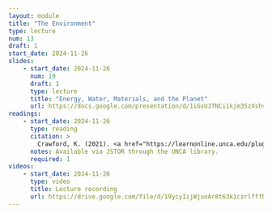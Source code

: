 ```yaml
---
layout: module
title: "The Environment"
type: lecture
num: 13
draft: 1
start_date: 2024-11-26
slides: 
    - start_date: 2024-11-26
      num: 19
      draft: 1
      type: lecture
      title: "Energy, Water, Materials, and the Planet"
      url: https://docs.google.com/presentation/d/1iGsU3TNCi1kjm35zXshvvQ8T7pQYhi8VnQ-N5zFn0nQ/edit?usp=sharing
readings: 
    - start_date: 2024-11-26
      type: reading
      citation: >
        Crawford, K. (2021). <a href="https://learnonline.unca.edu/pluginfile.php/1510960/mod_resource/content/1/CRAWFORD-Earth-2021.pdf" target="_blank">Chapter 1. Earth</a>. In The Atlas of AI. Yale University Press.
      notes: Available via JSTOR through the UNCA library.
      required: 1
videos:
    - start_date: 2024-11-26
      type: video
      title: Lecture recording
      url: https://drive.google.com/file/d/19ycyIijWjuoAr8t63k1czrlfffNWCTeT/view?usp=drive_link
---
```


